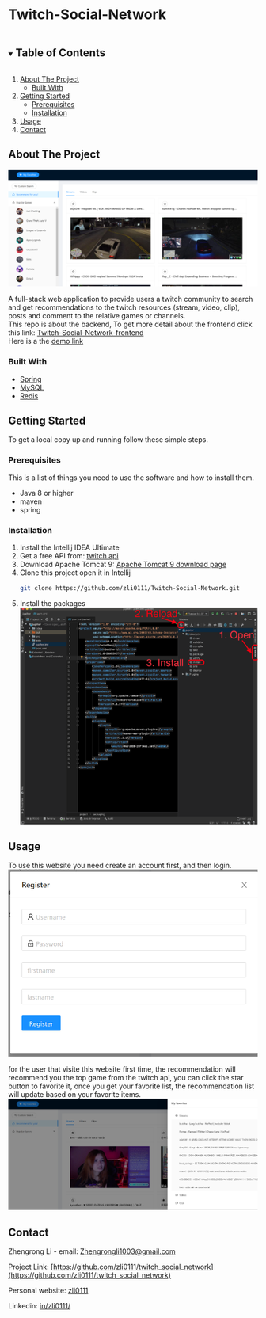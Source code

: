 # Twitch-Social-Network

<!-- TABLE OF CONTENTS -->
<details open="open">
  <summary><h2 style="display: inline-block">Table of Contents</h2></summary>
  <ol>
    <li>
      <a href="#about-the-project">About The Project</a>
      <ul>
        <li><a href="#built-with">Built With</a></li>
      </ul>
    </li>
    <li>
      <a href="#getting-started">Getting Started</a>
      <ul>
        <li><a href="#prerequisites">Prerequisites</a></li>
        <li><a href="#installation">Installation</a></li>
      </ul>
    </li>
    <li><a href="#usage">Usage</a></li>
    <li><a href="#contact">Contact</a></li>
  </ol>
</details>



<!-- ABOUT THE PROJECT -->
## About The Project

![overview](./images/Twitch.png)

A full-stack web application to provide users a twitch community to search and get recommendations to the twitch resources (stream, video, clip), posts and comment to the relative games or channels. 
<br/>
This repo is about the backend, To get more detail about the frontend click this link: [Twitch-Social-Network-frontend](https://github.com/ZLi0111/Twitch-Social-Network-frontend)
<br/>
Here is a the [demo link](http://18.144.22.235/) 

### Built With

* [Spring](https://spring.io/)
* [MySQL](https://www.mysql.com/)
* [Redis](https://redis.com/)



<!-- GETTING STARTED -->
## Getting Started

To get a local copy up and running follow these simple steps.

### Prerequisites

This is a list of things you need to use the software and how to install them.
* Java 8 or higher
* maven
* spring

### Installation

1. Install the Intellij IDEA Ultimate
2. Get a free API from: [twitch api](https://dev.twitch.tv/)
3. Download Apache Tomcat 9: 
   [Apache Tomcat 9 download page](https://tomcat.apache.org/download-90.cgi)
4. Clone this project open it in  Intellij
   ```sh
   git clone https://github.com/zli0111/Twitch-Social-Network.git
   ```
5. Install the packages
   ![setup](images/setup.png)




<!-- USAGE EXAMPLES -->
## Usage

To use this website you need create an account first, and then login.
![login](images/login.png)

for the user that visite this website first time, the recommendation will recommend you the top game from the twitch api, you can click the star button to favorite it, once you get your favorite list, the recommendation list will update based on your favorite items.
![favorite](images/favorite.png)


<!-- CONTACT -->
## Contact

Zhengrong Li - email: Zhengrongli1003@gmail.com

Project Link: [https://github.com/zli0111/twitch_social_network](https://github.com/zli0111/twitch_social_network)

Personal website: [zli0111](http://zli0111.com)

Linkedin: [in/zli0111/](https://www.linkedin.com/in/zli0111/)

